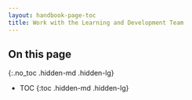 ```yaml
---
layout: handbook-page-toc
title: Work with the Learning and Development Team
---
```


## On this page
{:.no_toc .hidden-md .hidden-lg}

- TOC
{:toc .hidden-md .hidden-lg}